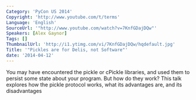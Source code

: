```yaml
---
Category: 'PyCon US 2014'
Copyright: 'http://www.youtube.com/t/terms'
Language: 'English'
SourceUrl: '"http://www.youtube.com/watch?v=7KnfGDajDQw"'
Speakers: [Alex Gaynor]
Tags: []
ThumbnailUrl: 'http://i1.ytimg.com/vi/7KnfGDajDQw/hqdefault.jpg'
Title: '"Pickles are for Delis, not Software"'
date: '2014-04-12'
---
```

You may have encountered the pickle or cPickle libraries, and used them to persist some state about your program. But how do they work? This talk explores how the pickle protocol works, what its advantages are, and its disadvantages